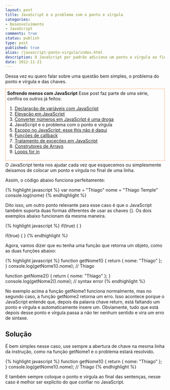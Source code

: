 ```yaml
---
layout: post
title: JavaScript e o problema com o ponto e vírgula
categories:
- Desenvolvimento
- JavaScript
comments: true
status: publish
type: post
published: true
alias: /javascript-ponto-virgula/index.html
description: O JavaScript por padrão adiciona um ponto e vírgula ao final de cada linha. Entenda porque isso pode não ser bom e porque é melhor ser explícito.
date: 2012-11-21
---
```

Dessa vez eu quero falar sobre uma questão bem simples, o problema do ponto e vírgula e das chaves.
<div style="margin: 5px 0px; border: #f48432 1px dashed; padding: 5px;"><strong>Sofrendo menos com JavaScript</strong>
Esse post faz parte de uma série, confira os outros já feitos:
<ol>
	<li><a href="/blog/2012/10/25/declarao-de-variveis-com-javascript/">Declaração de variáveis com JavaScript</a></li>
	<li><a href="/blog/2012/11/05/elevao-em-javascript/">Elevação em JavaScript</a></li>
	<li><a href="/blog/2012/11/12/converter-numeros-em-javascript-e-uma-droga/">Converter números em JavaScript é uma droga</a></li>
	<li>JavaScript e o problema com o ponto e vírgula</li>
	<li><a href="/blog/2012/11/28/escopo-no-javascript/">Escopo no JavaScript: esse this não é daqui</a></li>
	<li><a href="/blog/2012/12/05/funes-de-callback-no-javascript/">Funções de callback</a></li>
	<li><a href="/blog/2012/12/14/tratamento-de-excecoes-em-javascript/">Tratamento de exceções em JavaScript</a></li>
	<li><a href="/blog/2013/02/18/construtores-de-arrays-do-javascript/">Construtores de Arrays</a></li>
	<li><a href="/blog/2013/03/11/loops-for-in-no-javascript/">Loops for in</a></li>
</ol>
</div>
O JavaScript tenta nos ajudar cada vez que esquecemos ou simplesmente deixamos de colocar um ponto e vírgula no final de uma linha.

Assim, o código abaixo funciona perfeitamente:

{% highlight javascript %}
var nome  = "Thiago"
nome = "Thiago Temple"
console.log(nome)
{% endhighlight %}

Dito isso, um outro ponto relevante para esse caso é que o JavaScript também suporta duas formas diferentes de usar as chaves {}. Os dois exemplos abaixo funcionam da mesma maneira.

{% highlight javascript %}
if(true) {
}

if(true)
{
}
{% endhighlight %}

Agora, vamos dizer que eu tenha uma função que retorna um objeto, como as duas funções abaixo:

{% highlight javascript %}
function getNome1() {
  return {
    nome: "Thiago"
  };
}
console.log(getNome1().nome); // Thiago

function getNome2() {
    return
    {
        nome: "Thiago"
    };
}
console.log(getNome2().nome); // syntax error
{% endhighlight %}

No exemplo acima a função getNome1 funciona normalmente, mas no segundo caso, a função getNome2 retorna um erro. Isso acontece porque o JavaScript entende que, depois da palavra chave return, está faltando um ponto e vírgula e automaticamente insere um. Obviamente, tudo que está depois desse ponto e vírgula passa a não ter nenhum sentido e vira um erro de sintaxe.
<h2>Solução</h2>
É bem simples nesse caso, use sempre a abertura de chave na mesma linha da instrução, como na função getNome1 e o problema estará resolvido.

{% highlight javascript %}
function getNome1() {
  return {
    nome: "Thiago"
  };
}
console.log(getNome1().nome); // Thiago
{% endhighlight %}

E também sempre coloque o ponto e vírgula ao final das sentenças, nesse caso é melhor ser explícito do que confiar no JavaScript.
